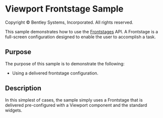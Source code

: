 # Viewport Frontstage Sample

Copyright © Bentley Systems, Incorporated. All rights reserved.

This sample demonstrates how to use the [Frontstages](https://www.itwinjs.org/v2/learning/ui/framework/frontstages/) API.  A Frontstage is a full-screen configuration designed to enable the user to accomplish a task.

## Purpose

The purpose of this sample is to demonstrate the following:

- Using a delivered frontstage configuration.

## Description

In this simplest of cases, the sample simply uses a Frontstage that is delivered pre-configured with a Viewport component and the standard widgets.

